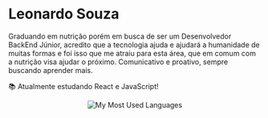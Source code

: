 # Leonardo Souza

Graduando em nutrição porém em busca de ser um Desenvolvedor BackEnd Júnior, acredito que a tecnologia ajuda e ajudará a humanidade de muitas formas e foi isso que me atraiu para esta área, que em comum com a nutrição visa ajudar o próximo. Comunicativo e proativo, sempre buscando aprender mais.

📚 Atualmente estudando React e JavaScript!
<div align="center">
  
![My Most Used Languages](https://github-readme-stats.vercel.app/api/top-langs/?username=leonardosf98&theme=midnight-purple&show_icons=true&hide_title=true)
  
</div>
